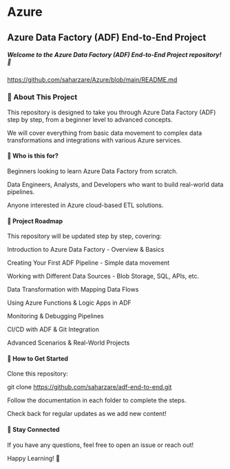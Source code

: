 # Azure
## Azure Data Factory (ADF) End-to-End Project
##### Welcome to the Azure Data Factory (ADF) End-to-End Project repository! 🚀
https://github.com/saharzare/Azure/blob/main/README.md
### 📌 About This Project

This repository is designed to take you through Azure Data Factory (ADF) step by step, from a beginner level to advanced concepts.

We will cover everything from basic data movement to complex data transformations and integrations with various Azure services.

#### 🔹 Who is this for?

Beginners looking to learn Azure Data Factory from scratch.

Data Engineers, Analysts, and Developers who want to build real-world data pipelines.

Anyone interested in Azure cloud-based ETL solutions.

#### 📅 Project Roadmap

This repository will be updated step by step, covering:

Introduction to Azure Data Factory - Overview & Basics

Creating Your First ADF Pipeline - Simple data movement

Working with Different Data Sources - Blob Storage, SQL, APIs, etc.

Data Transformation with Mapping Data Flows

Using Azure Functions & Logic Apps in ADF

Monitoring & Debugging Pipelines

CI/CD with ADF & Git Integration

Advanced Scenarios & Real-World Projects

#### 🔧 How to Get Started

Clone this repository:

git clone https://github.com/saharzare/adf-end-to-end.git

Follow the documentation in each folder to complete the steps.

Check back for regular updates as we add new content!

#### 📢 Stay Connected

If you have any questions, feel free to open an issue or reach out!

Happy Learning! 🎉
